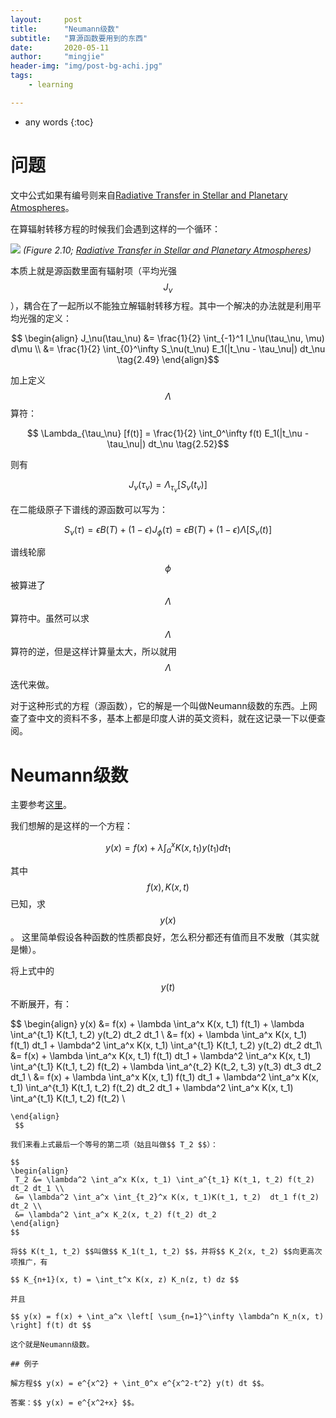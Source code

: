 ```yaml
---
layout:     post
title:      "Neumann级数"
subtitle:   "算源函数要用到的东西"
date:       2020-05-11
author:     "mingjie"
header-img: "img/post-bg-achi.jpg"
tags:
    - learning

---
```


* any words
{:toc}

# 问题

文中公式如果有编号则来自[Radiative Transfer in Stellar and Planetary Atmospheres](https://www.cambridge.org/jp/academic/subjects/physics/astrophysics/radiative-transfer-stellar-and-planetary-atmospheres?format=HB)。

在算辐射转移方程的时候我们会遇到这样的一个循环：

![](/img/in-post/post-neumann-series/RTE-loop.png)
*(Figure 2.10; [Radiative Transfer in Stellar and Planetary Atmospheres](https://www.cambridge.org/jp/academic/subjects/physics/astrophysics/radiative-transfer-stellar-and-planetary-atmospheres?format=HB))*

本质上就是源函数里面有辐射项（平均光强$$ J_\nu $$），耦合在了一起所以不能独立解辐射转移方程。其中一个解决的办法就是利用平均光强的定义：

$$
\begin{align}
J_\nu(\tau_\nu) &= \frac{1}{2} \int_{-1}^1 I_\nu(\tau_\nu, \mu) d\mu \\
&= \frac{1}{2} \int_{0}^\infty S_\nu(t_\nu) E_1(|t_\nu - \tau_\nu|) dt_\nu \tag{2.49}
\end{align}$$

加上定义$$ \Lambda $$算符：

$$ \Lambda_{\tau_\nu} [f(t)] = \frac{1}{2} \int_0^\infty f(t) E_1(|t_\nu - \tau_\nu|) dt_\nu \tag{2.52}$$

则有

$$ J_\nu(\tau_\nu) = \Lambda_{\tau_\nu} [S_\nu(t_\nu)] \tag{2.53} $$

在二能级原子下谱线的源函数可以写为：

$$ S_\nu(\tau) = \epsilon B(T) + (1-\epsilon) J_\phi(\tau) = \epsilon B(T) + (1-\epsilon) \Lambda [S_\nu(t)] \tag{1.58, 3.65}$$

谱线轮廓$$ \phi $$被算进了$$ \Lambda $$算符中。虽然可以求$$ \Lambda $$算符的逆，但是这样计算量太大，所以就用$$ \Lambda $$迭代来做。

对于这种形式的方程（源函数），它的解是一个叫做Neumann级数的东西。上网查了查中文的资料不多，基本上都是印度人讲的英文资料，就在这记录一下以便查阅。

# Neumann级数

主要参考[这里](https://www.youtube.com/watch?v=aXVJk5s9ZEQ)。

我们想解的是这样的一个方程：

$$  y(x) = f(x) + \lambda \int_a^x K(x, t_1) y(t_1) dt_1 $$

其中$$ f(x), K(x, t) $$已知，求$$ y(x) $$。
这里简单假设各种函数的性质都良好，怎么积分都还有值而且不发散（其实就是懒）。

将上式中的$$ y(t) $$不断展开，有：

$$ \begin{align}
y(x) &= f(x) + \lambda \int_a^x K(x, t_1) f(t_1) + \lambda \int_a^{t_1} K(t_1, t_2) y(t_2) dt_2 dt_1 \\
&= f(x) + \lambda \int_a^x K(x, t_1) f(t_1) dt_1 + \lambda^2 \int_a^x K(x, t_1) \int_a^{t_1} K(t_1, t_2) y(t_2) dt_2 dt_1\\
&= f(x) + \lambda \int_a^x K(x, t_1) f(t_1) dt_1 + \lambda^2 \int_a^x K(x, t_1) \int_a^{t_1} K(t_1, t_2) f(t_2) + \lambda \int_a^{t_2} K(t_2, t_3) y(t_3) dt_3 dt_2 dt_1 \\
&= f(x) + \lambda \int_a^x K(x, t_1) f(t_1) dt_1 + \lambda^2 \int_a^x K(x, t_1) \int_a^{t_1} K(t_1, t_2) f(t_2) dt_2 dt_1 + \lambda^2 \int_a^x K(x, t_1) \int_a^{t_1} K(t_1, t_2) f(t_2) \\
~~~~+ \lambda \int_a^{t_2} K(t_2, t_3) y(t_3) dt_3 dt_2 dt_1
\end{align}
 $$

我们来看上式最后一个等号的第二项（姑且叫做$$ T_2 $$）：

$$
\begin{align}
 T_2 &= \lambda^2 \int_a^x K(x, t_1) \int_a^{t_1} K(t_1, t_2) f(t_2) dt_2 dt_1 \\
 &= \lambda^2 \int_a^x \int_{t_2}^x K(x, t_1)K(t_1, t_2)  dt_1 f(t_2) dt_2 \\
 &= \lambda^2 \int_a^x K_2(x, t_2) f(t_2) dt_2
\end{align}
$$

将$$ K(t_1, t_2) $$叫做$$ K_1(t_1, t_2) $$，并将$$ K_2(x, t_2) $$向更高次项推广，有

$$ K_{n+1}(x, t) = \int_t^x K(x, z) K_n(z, t) dz $$

并且

$$ y(x) = f(x) + \int_a^x \left[ \sum_{n=1}^\infty \lambda^n K_n(x, t) \right] f(t) dt $$

这个就是Neumann级数。

## 例子

解方程$$ y(x) = e^{x^2} + \int_0^x e^{x^2-t^2} y(t) dt $$。

答案：$$ y(x) = e^{x^2+x} $$。

